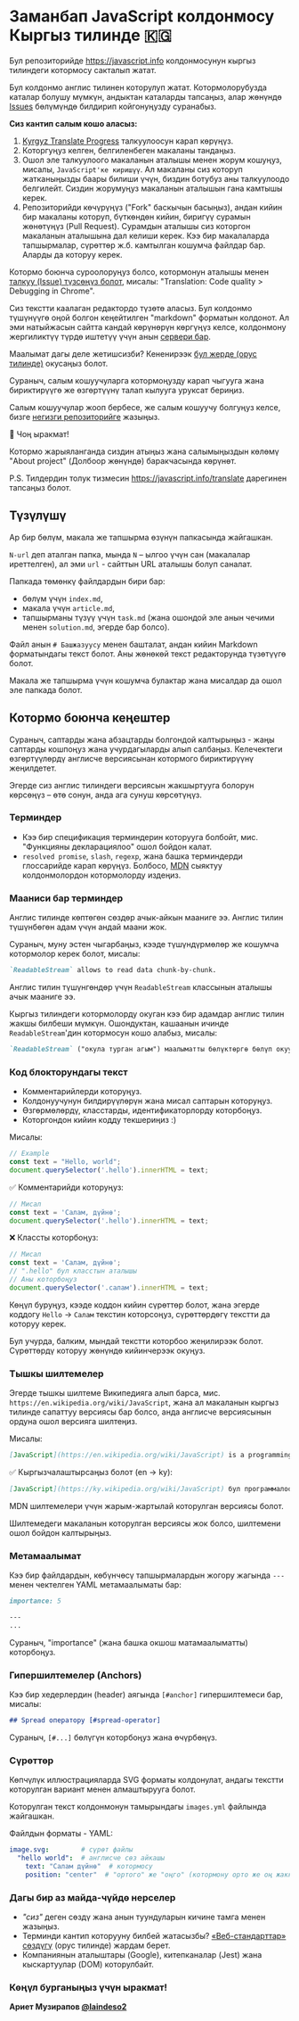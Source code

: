 # Заманбап JavaScript колдонмосу Кыргыз тилинде 🇰🇬

Бул репозиторийде <https://javascript.info> колдонмосунун кыргыз тилиндеги котормосу сакталып жатат.

Бул колдонмо англис тилинен которулуп жатат. Котормолорубузда каталар болушу мүмкүн, андыктан каталарды тапсаңыз, алар жөнүндө [Issues](https://github.com/javascript-tutorial/ky.javascript.info/issues) бөлүмүндө билдирип койгонуңузду суранабыз.




**Сиз кантип салым кошо аласыз:**

1. [Kyrgyz Translate Progress](https://github.com/javascript-tutorial/ky.javascript.info/issues/1) талкуулоосун карап көрүңүз.
2. Которгуңуз келген, белгиленбеген макаланы тандаңыз.
3. Ошол эле талкуулоого макаланын аталышы менен жорум кошуңуз, мисалы, `JavaScript'ке киришүү`. Ал макаланы сиз которуп жатканыңызды баары билиши үчүн, биздин ботубуз аны талкуулоодо белгилейт. Сиздин жорумуңуз макаланын аталышын гана камтышы керек.
4. Репозиторийди көчүрүңүз ("Fork" баскычын басыңыз), андан кийин бир макаланы которуп, бүткөндөн кийин, биригүү сурамын жөнөтүңүз (Pull Request). Сурамдын аталышы сиз которгон макаланын аталышына дал келиши керек. Кээ бир макалаларда тапшырмалар, сүрөттөр ж.б. камтылган кошумча файлдар бар. Аларды да которуу керек.

Котормо боюнча суроолоруңуз болсо, котормонун аталышы менен [талкуу (Issue) түзсөңүз болот](https://github.com/javascript-tutorial/ky.javascript.info/issues/new), мисалы: "Translation: Code quality > Debugging in Chrome".

Сиз текстти каалаган редактордо түзөтө аласыз. Бул колдонмо түшүнүүгө оңой болгон кеңейтилген "markdown" форматын колдонот. Ал эми натыйжасын сайтта кандай көрүнөрүн көргүңүз келсе, колдонмону жергиликтүү түрдө иштетүү үчүн анын [сервери бар](https://github.com/javascript-tutorial/server).

Маалымат дагы деле жетишсизби? Кененирээк [бул жерде (орус тилинде)](https://github.com/javascript-tutorial/ru.javascript.info/blob/master/CONTRIBUTING.md) окусаңыз болот. 

Сураныч, салым кошуучуларга котормоңузду карап чыгууга жана бириктирүүгө же өзгөртүүнү талап кылууга уруксат бериңиз.
   
Салым кошуучулар жооп бербесе, же салым кошуучу болгуңуз келсе, бизге [негизги репозиторийге](https://github.com/javascript-tutorial/en.javascript.info/issues/new) жазыңыз. 
    
🎉 Чоң ыракмат!

Котормо жарыяланганда сиздин атыңыз жана салымыңыздын көлөмү "About project" (Долбоор жөнүндө) баракчасында көрүнөт.

P.S. Тилдердин толук тизмесин <https://javascript.info/translate> дарегинен тапсаңыз болот.

## Түзүлүшү

Ар бир бөлүм, макала же тапшырма өзүнүн папкасында жайгашкан.

`N-url` деп аталган папка, мында `N` – ылгоо үчүн сан (макалалар иреттелген), ал эми `url` - сайттын URL аталышы болуп саналат.

Папкада төмөнкү файлдардын бири бар:

- бөлүм үчүн `index.md`,
- макала үчүн `article.md`,
- тапшырманы түзүү үчүн `task.md` (жана ошондой эле анын чечими менен `solution.md`, эгерде бар болсо).

Файл анын `# Башжазуусу` менен башталат, андан кийин Markdown форматындагы текст болот. Аны жөнөкөй текст редакторунда түзөтүүгө болот.

Макала же тапшырма үчүн кошумча булактар жана мисалдар да ошол эле папкада болот.

## Котормо боюнча кеңештер

Сураныч, саптарды жана абзацтарды болгондой калтырыңыз - жаңы саптарды кошпоңуз жана учурдагыларды алып салбаңыз. Келечектеги өзгөртүүлөрдү англисче версиясынан котормого бириктирүүнү жеңилдетет.

Эгерде сиз англис тилиндеги версиясын жакшыртууга болорун көрсөңүз – өтө сонун, анда ага сунуш көрсөтүңүз.

### Терминдер

- Кээ бир спецификация терминдерин которууга болбойт, мис. "Функцияны декларациялоо" ошол бойдон калат.
- `resolved promise`, `slash`, `regexp`, жана башка терминдерди глоссарийде карап көрүңүз. Болбосо, [MDN](https://developer.mozilla.org/en-US/) сыяктуу колдонмолордон котормолорду издеңиз.


### Мааниси бар терминдер

Англис тилинде көптөгөн сөздөр ачык-айкын мааниге ээ. Англис тилин түшүнбөгөн адам үчүн андай маани жок.

Сураныч, муну эстен чыгарбаңыз, кээде түшүндүрмөлөр же кошумча котормолор керек болот, мисалы:

```md
`ReadableStream` allows to read data chunk-by-chunk.
```

Англис тилин түшүнгөндөр үчүн `ReadableStream` классынын аталышы ачык мааниге ээ.

Кыргыз тилиндеги котормолорду окуган кээ бир адамдар англис тилин жакшы билбеши мүмкүн. Ошондуктан, кашаанын ичинде `ReadableStream`'дин котормосун кошо алабыз, мисалы:

```md
`ReadableStream` ("окула турган агым") маалыматты бөлүктөргө бөлүп окууга мүмкүндүк берет.
```

### Код блокторундагы текст

- Комментарийлерди которуңуз.
- Колдонуучунун билдирүүлөрүн жана мисал саптарын которуңуз.
- Өзгөрмөлөрдү, класстарды, идентификаторлорду которбоңуз.
- Которгондон кийин кодду текшериңиз :)

Мисалы:

```js
// Example
const text = "Hello, world";
document.querySelector('.hello').innerHTML = text;
```

✅ Комментарийди которуңуз:

```js
// Мисал
const text = 'Салам, дүйнө';
document.querySelector('.hello').innerHTML = text;
```

❌ Классты которбоңуз:

```js
// Мисал
const text = 'Салам, дүйнө';
// ".hello" бул класстын аталышы
// Аны которбоңуз
document.querySelector('.салам').innerHTML = text;
```

Көңүл буруңуз, кээде коддон кийин сүрөттөр болот, жана эгерде коддогу `Hello` -> `Салам` текстин которсоңуз, сүрөттөрдөгү текстти да которуу керек.

Бул учурда, балким, мындай текстти которбоо жеңилирээк болот. Сүрөттөрдү которуу жөнүндө кийинчерээк окуңуз.


### Тышкы шилтемелер

Эгерде тышкы шилтеме Википедияга алып барса, мис. `https://en.wikipedia.org/wiki/JavaScript`, жана ал макаланын кыргыз тилинде сапаттуу версиясы бар болсо, анда англисче версиясынын ордуна ошол версияга шилтеңиз.

Мисалы:

```md
[JavaScript](https://en.wikipedia.org/wiki/JavaScript) is a programming language.
```

✅ Кыргызчалаштырсаңыз болот (en -> ky):

```md
[JavaScript](https://ky.wikipedia.org/wiki/JavaScript) бул программалоо тили.
```

MDN шилтемелери үчүн жарым-жартылай которулган версиясы болот.

Шилтемедеги макаланын которулган версиясы жок болсо, шилтемени ошол бойдон калтырыңыз.

### Метамаалымат

Кээ бир файлдардын, көбүнчөсү тапшырмалардын жогору жагында `---` менен чектелген YAML метамаалыматы бар:

```md
importance: 5

---
...
```

Сураныч, "importance" (жана башка окшош матамаалыматты) которбоңуз.

### Гипершилтемелер (Anchors)

Кээ бир хедерлердин (header) аягында `[#anchor]` гипершилтемеси бар, мисалы:

```md
## Spread оператору [#spread-operator]
```

Сураныч, `[#...]` бөлүгүн которбоңуз жана өчүрбөңүз.


### Сүрөттөр

Көпчүлүк иллюстрацияларда SVG форматы колдонулат, андагы текстти которулган вариант менен алмаштырууга болот.

Которулган текст колдонмонун тамырындагы `images.yml` файлында жайгашкан.

Файлдын форматы - YAML:
```yaml
image.svg:        # сүрөт файлы
  "hello world":  # англисче сөз айкашы
    text: "Салам дүйнө"  # котормосу
    position: "center"  # "ортого" же "оңго" (котормону орто же оң жакка тегиздеш керек болсо)
```

### Дагы бир аз майда-чүйдө нерселер

- *"сиз"* деген сөздү жана анын туундуларын кичине тамга менен жазыңыз.
- Терминди кантип которууну билбей жатасызбы? [«Веб-стандарттар» сөздүгү](https://github.com/web-standards-ru/dictionary/blob/master/dictionary.md) (орус тилинде) жардам берет.
- Компаниянын аталыштары (Google), китепканалар (Jest) жана кыскартуулар (DOM) которулбайт.

### Көңүл бурганыңыз үчүн ыракмат!

**Ариет Музирапов [@laindeso2](https://github.com/laindeso2)**
